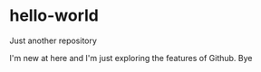 # hello-world
Just another repository

I'm new at here and I'm just exploring the features of Github.
Bye
